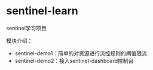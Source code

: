 # sentinel-learn
sentinel学习项目

模块介绍：
* sentinel-demo1：简单的对资源进行流控规则的阈值限流
* sentinel-demo2：接入sentinel-dashboard控制台